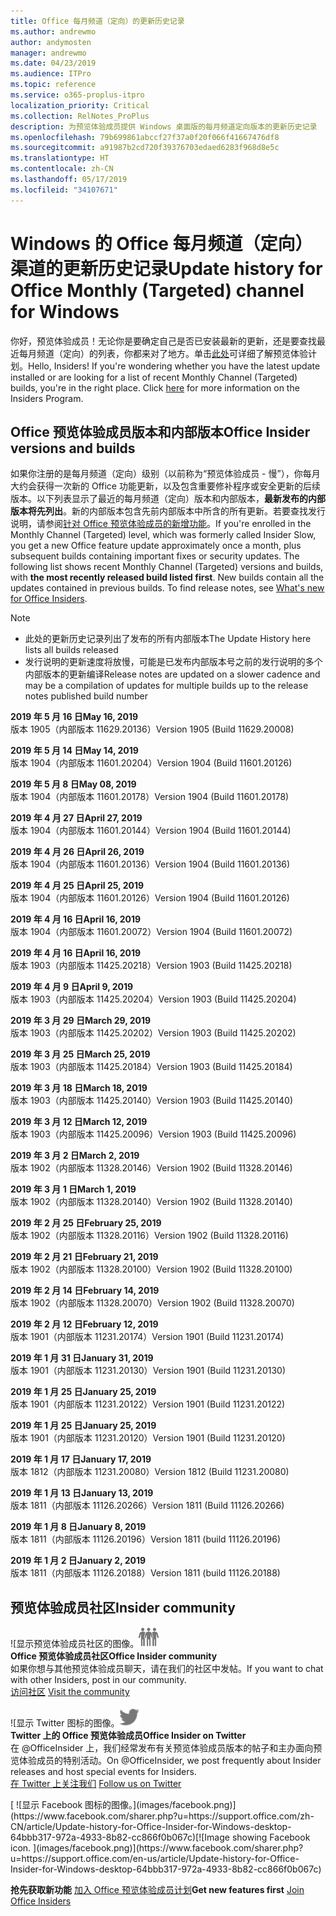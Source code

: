 ```yaml
---
title: Office 每月频道（定向）的更新历史记录
ms.author: andrewmo
author: andymosten
manager: andrewmo
ms.date: 04/23/2019
ms.audience: ITPro
ms.topic: reference
ms.service: o365-proplus-itpro
localization_priority: Critical
ms.collection: RelNotes_ProPlus
description: 为预览体验成员提供 Windows 桌面版的每月频道定向版本的更新历史记录
ms.openlocfilehash: 79b699861abccf27f37a0f20f066f41667476df8
ms.sourcegitcommit: a91987b2cd720f39376703edaed6283f968d8e5c
ms.translationtype: HT
ms.contentlocale: zh-CN
ms.lasthandoff: 05/17/2019
ms.locfileid: "34107671"
---
```

# <a name="update-history-for-office-monthly-targeted-channel-for-windows"></a><span data-ttu-id="9ae7f-103">Windows 的 Office 每月频道（定向）渠道的更新历史记录</span><span class="sxs-lookup"><span data-stu-id="9ae7f-103">Update history for Office Monthly (Targeted) channel for Windows</span></span>

<span data-ttu-id="9ae7f-p101">你好，预览体验成员！无论你是要确定自己是否已安装最新的更新，还是要查找最近每月频道（定向）的列表，你都来对了地方。单击[此处](https://insider.office.com/)可详细了解预览体验计划。</span><span class="sxs-lookup"><span data-stu-id="9ae7f-p101">Hello, Insiders! If you're wondering whether you have the latest update installed or are looking for a list of recent Monthly Channel (Targeted) builds, you're in the right place. Click [here](https://insider.office.com/) for more information on the Insiders Program.</span></span>

## <a name="office-insider-versions-and-builds"></a><span data-ttu-id="9ae7f-107">Office 预览体验成员版本和内部版本</span><span class="sxs-lookup"><span data-stu-id="9ae7f-107">Office Insider versions and builds</span></span>

<span data-ttu-id="9ae7f-p102">如果你注册的是每月频道（定向）级别（以前称为“预览体验成员 - 慢”），你每月大约会获得一次新的 Office 功能更新，以及包含重要修补程序或安全更新的后续版本。以下列表显示了最近的每月频道（定向）版本和内部版本，**最新发布的内部版本将先列出**。新的内部版本包含先前内部版本中所含的所有更新。若要查找发行说明，请参阅[针对 Office 预览体验成员的新增功能](https://support.office.com/zh-CN/article/what-s-new-for-office-insiders-c152d1e2-96ff-4ce9-8c14-e74e13847a24)。</span><span class="sxs-lookup"><span data-stu-id="9ae7f-p102">If you're enrolled in the Monthly Channel (Targeted) level, which was formerly called Insider Slow, you get a new Office feature update approximately once a month, plus subsequent builds containing important fixes or security updates. The following list shows recent Monthly Channel (Targeted) versions and builds, with **the most recently released build listed first**. New builds contain all the updates contained in previous builds. To find release notes, see [What's new for Office Insiders](https://support.office.com/en-us/article/what-s-new-for-office-insiders-c152d1e2-96ff-4ce9-8c14-e74e13847a24).</span></span>

> [!NOTE]
> - <span data-ttu-id="9ae7f-112">此处的更新历史记录列出了发布的所有内部版本</span><span class="sxs-lookup"><span data-stu-id="9ae7f-112">The Update History here lists all builds released</span></span>
> - <span data-ttu-id="9ae7f-113">发行说明的更新速度将放慢，可能是已发布内部版本号之前的发行说明的多个内部版本的更新编译</span><span class="sxs-lookup"><span data-stu-id="9ae7f-113">Release notes are updated on a slower cadence and may be a compilation of updates for multiple builds up to the release notes published build number</span></span>

[//]: # (请勿移除)

<span data-ttu-id="9ae7f-115">**2019 年 5 月 16 日**</span><span class="sxs-lookup"><span data-stu-id="9ae7f-115">**May 16, 2019**</span></span><br/>
<span data-ttu-id="9ae7f-116">版本 1905（内部版本 11629.20136）</span><span class="sxs-lookup"><span data-stu-id="9ae7f-116">Version 1905 (Build 11629.20008)</span></span><br/>

<span data-ttu-id="9ae7f-117">**2019 年 5 月 14 日**</span><span class="sxs-lookup"><span data-stu-id="9ae7f-117">**May 14, 2019**</span></span><br/>
<span data-ttu-id="9ae7f-118">版本 1904（内部版本 11601.20204）</span><span class="sxs-lookup"><span data-stu-id="9ae7f-118">Version 1904 (Build 11601.20126)</span></span><br/>

<span data-ttu-id="9ae7f-119">**2019 年 5 月 8 日**</span><span class="sxs-lookup"><span data-stu-id="9ae7f-119">**May 08, 2019**</span></span><br/>
<span data-ttu-id="9ae7f-120">版本 1904（内部版本 11601.20178）</span><span class="sxs-lookup"><span data-stu-id="9ae7f-120">Version 1904 (Build 11601.20178)</span></span><br/>

<span data-ttu-id="9ae7f-121">**2019 年 4 月 27 日**</span><span class="sxs-lookup"><span data-stu-id="9ae7f-121">**April 27, 2019**</span></span><br/>
<span data-ttu-id="9ae7f-122">版本 1904（内部版本 11601.20144）</span><span class="sxs-lookup"><span data-stu-id="9ae7f-122">Version 1904 (Build 11601.20144)</span></span><br/>

<span data-ttu-id="9ae7f-123">**2019 年 4 月 26 日**</span><span class="sxs-lookup"><span data-stu-id="9ae7f-123">**April 26, 2019**</span></span><br/>
<span data-ttu-id="9ae7f-124">版本 1904（内部版本 11601.20136）</span><span class="sxs-lookup"><span data-stu-id="9ae7f-124">Version 1904 (Build 11601.20136)</span></span><br/>

<span data-ttu-id="9ae7f-125">**2019 年 4 月 25 日**</span><span class="sxs-lookup"><span data-stu-id="9ae7f-125">**April 25, 2019**</span></span><br/>
<span data-ttu-id="9ae7f-126">版本 1904（内部版本 11601.20126）</span><span class="sxs-lookup"><span data-stu-id="9ae7f-126">Version 1904 (Build 11601.20126)</span></span><br/>

<span data-ttu-id="9ae7f-127">**2019 年 4 月 16 日**</span><span class="sxs-lookup"><span data-stu-id="9ae7f-127">**April 16, 2019**</span></span><br/>
<span data-ttu-id="9ae7f-128">版本 1904（内部版本 11601.20072）</span><span class="sxs-lookup"><span data-stu-id="9ae7f-128">Version 1904 (Build 11601.20072)</span></span><br/>

<span data-ttu-id="9ae7f-129">**2019 年 4 月 16 日**</span><span class="sxs-lookup"><span data-stu-id="9ae7f-129">**April 16, 2019**</span></span><br/>
<span data-ttu-id="9ae7f-130">版本 1903（内部版本 11425.20218）</span><span class="sxs-lookup"><span data-stu-id="9ae7f-130">Version 1903 (Build 11425.20218)</span></span><br/>

<span data-ttu-id="9ae7f-131">**2019 年 4 月 9 日**</span><span class="sxs-lookup"><span data-stu-id="9ae7f-131">**April 9, 2019**</span></span><br/>
<span data-ttu-id="9ae7f-132">版本 1903（内部版本 11425.20204）</span><span class="sxs-lookup"><span data-stu-id="9ae7f-132">Version 1903 (Build 11425.20204)</span></span><br/>

<span data-ttu-id="9ae7f-133">**2019 年 3 月 29 日**</span><span class="sxs-lookup"><span data-stu-id="9ae7f-133">**March 29, 2019**</span></span><br/> <span data-ttu-id="9ae7f-134">版本 1903（内部版本 11425.20202）</span><span class="sxs-lookup"><span data-stu-id="9ae7f-134">Version 1903 (Build 11425.20202)</span></span><br/>

<span data-ttu-id="9ae7f-135">**2019 年 3 月 25 日**</span><span class="sxs-lookup"><span data-stu-id="9ae7f-135">**March 25, 2019**</span></span><br/> <span data-ttu-id="9ae7f-136">版本 1903（内部版本 11425.20184）</span><span class="sxs-lookup"><span data-stu-id="9ae7f-136">Version 1903 (Build 11425.20184)</span></span><br/>

<span data-ttu-id="9ae7f-137">**2019 年 3 月 18 日**</span><span class="sxs-lookup"><span data-stu-id="9ae7f-137">**March 18, 2019**</span></span><br/> <span data-ttu-id="9ae7f-138">版本 1903（内部版本 11425.20140）</span><span class="sxs-lookup"><span data-stu-id="9ae7f-138">Version 1903 (Build 11425.20140)</span></span><br/>

<span data-ttu-id="9ae7f-139">**2019 年 3 月 12 日**</span><span class="sxs-lookup"><span data-stu-id="9ae7f-139">**March 12, 2019**</span></span><br/> <span data-ttu-id="9ae7f-140">版本 1903（内部版本 11425.20096）</span><span class="sxs-lookup"><span data-stu-id="9ae7f-140">Version 1903 (Build 11425.20096)</span></span><br/>

<span data-ttu-id="9ae7f-141">**2019 年 3 月 2 日**</span><span class="sxs-lookup"><span data-stu-id="9ae7f-141">**March 2, 2019**</span></span><br/> <span data-ttu-id="9ae7f-142">版本 1902（内部版本 11328.20146）</span><span class="sxs-lookup"><span data-stu-id="9ae7f-142">Version 1902 (Build 11328.20146)</span></span><br/>

<span data-ttu-id="9ae7f-143">**2019 年 3 月 1 日**</span><span class="sxs-lookup"><span data-stu-id="9ae7f-143">**March 1, 2019**</span></span><br/> <span data-ttu-id="9ae7f-144">版本 1902（内部版本 11328.20140）</span><span class="sxs-lookup"><span data-stu-id="9ae7f-144">Version 1902 (Build 11328.20140)</span></span><br/>

<span data-ttu-id="9ae7f-145">**2019 年 2 月 25 日**</span><span class="sxs-lookup"><span data-stu-id="9ae7f-145">**February 25, 2019**</span></span><br/> <span data-ttu-id="9ae7f-146">版本 1902（内部版本 11328.20116）</span><span class="sxs-lookup"><span data-stu-id="9ae7f-146">Version 1902 (Build 11328.20116)</span></span><br/>

<span data-ttu-id="9ae7f-147">**2019 年 2 月 21 日**</span><span class="sxs-lookup"><span data-stu-id="9ae7f-147">**February 21, 2019**</span></span><br/> <span data-ttu-id="9ae7f-148">版本 1902（内部版本 11328.20100）</span><span class="sxs-lookup"><span data-stu-id="9ae7f-148">Version 1902 (Build 11328.20100)</span></span><br/>

<span data-ttu-id="9ae7f-149">**2019 年 2 月 14 日**</span><span class="sxs-lookup"><span data-stu-id="9ae7f-149">**February 14, 2019**</span></span><br/> <span data-ttu-id="9ae7f-150">版本 1902（内部版本 11328.20070）</span><span class="sxs-lookup"><span data-stu-id="9ae7f-150">Version 1902 (Build 11328.20070)</span></span><br/>

<span data-ttu-id="9ae7f-151">**2019 年 2 月 12 日**</span><span class="sxs-lookup"><span data-stu-id="9ae7f-151">**February 12, 2019**</span></span><br/> <span data-ttu-id="9ae7f-152">版本 1901（内部版本 11231.20174）</span><span class="sxs-lookup"><span data-stu-id="9ae7f-152">Version 1901 (Build 11231.20174)</span></span><br/>

<span data-ttu-id="9ae7f-153">**2019 年 1 月 31 日**</span><span class="sxs-lookup"><span data-stu-id="9ae7f-153">**January 31, 2019**</span></span><br/> <span data-ttu-id="9ae7f-154">版本 1901（内部版本 11231.20130）</span><span class="sxs-lookup"><span data-stu-id="9ae7f-154">Version 1901 (Build 11231.20130)</span></span><br/> 

<span data-ttu-id="9ae7f-155">**2019 年 1 月 25 日**</span><span class="sxs-lookup"><span data-stu-id="9ae7f-155">**January 25, 2019**</span></span><br/> <span data-ttu-id="9ae7f-156">版本 1901（内部版本 11231.20122）</span><span class="sxs-lookup"><span data-stu-id="9ae7f-156">Version 1901 (Build 11231.20122)</span></span><br/> 

<span data-ttu-id="9ae7f-157">**2019 年 1 月 25 日**</span><span class="sxs-lookup"><span data-stu-id="9ae7f-157">**January 25, 2019**</span></span><br/> <span data-ttu-id="9ae7f-158">版本 1901（内部版本 11231.20120）</span><span class="sxs-lookup"><span data-stu-id="9ae7f-158">Version 1901 (Build 11231.20120)</span></span><br/> 

<span data-ttu-id="9ae7f-159">**2019 年 1 月 17 日**</span><span class="sxs-lookup"><span data-stu-id="9ae7f-159">**January 17, 2019**</span></span><br/> <span data-ttu-id="9ae7f-160">版本 1812（内部版本 11231.20080）</span><span class="sxs-lookup"><span data-stu-id="9ae7f-160">Version 1812 (Build 11231.20080)</span></span><br/> 

<span data-ttu-id="9ae7f-161">**2019 年 1 月 13 日**</span><span class="sxs-lookup"><span data-stu-id="9ae7f-161">**January 13, 2019**</span></span><br/> <span data-ttu-id="9ae7f-162">版本 1811（内部版本 11126.20266）</span><span class="sxs-lookup"><span data-stu-id="9ae7f-162">Version 1811 (Build 11126.20266)</span></span><br/>

<span data-ttu-id="9ae7f-163">**2019 年 1 月 8 日**</span><span class="sxs-lookup"><span data-stu-id="9ae7f-163">**January 8, 2019**</span></span><br/> <span data-ttu-id="9ae7f-164">版本 1811（内部版本 11126.20196）</span><span class="sxs-lookup"><span data-stu-id="9ae7f-164">Version 1811 (build 11126.20196)</span></span><br/> 

<span data-ttu-id="9ae7f-165">**2019 年 1 月 2 日**</span><span class="sxs-lookup"><span data-stu-id="9ae7f-165">**January 2, 2019**</span></span><br/> <span data-ttu-id="9ae7f-166">版本 1811（内部版本 11126.20188）</span><span class="sxs-lookup"><span data-stu-id="9ae7f-166">Version 1811 (build 11126.20188)</span></span><br/> 


## <a name="insider-community"></a><span data-ttu-id="9ae7f-167">预览体验成员社区</span><span class="sxs-lookup"><span data-stu-id="9ae7f-167">Insider community</span></span>

<span data-ttu-id="9ae7f-168">![显示预览体验成员社区的图像。</span><span class="sxs-lookup"><span data-stu-id="9ae7f-168">![Image showing insider community.</span></span> ](images/insidercommunity.png)<br/>
<span data-ttu-id="9ae7f-169">**Office 预览体验成员社区**</span><span class="sxs-lookup"><span data-stu-id="9ae7f-169">**Office Insider community**</span></span><br/> <span data-ttu-id="9ae7f-170">如果你想与其他预览体验成员聊天，请在我们的社区中发帖。</span><span class="sxs-lookup"><span data-stu-id="9ae7f-170">If you want to chat with other Insiders, post in our community.</span></span><br/><span data-ttu-id="9ae7f-171"> 
[访问社区](https://go.microsoft.com/fwlink/?linkid=843493)</span><span class="sxs-lookup"><span data-stu-id="9ae7f-171"> 
[Visit the community](https://go.microsoft.com/fwlink/?linkid=843493)</span></span><br/> 

<span data-ttu-id="9ae7f-172">![显示 Twitter 图标的图像。</span><span class="sxs-lookup"><span data-stu-id="9ae7f-172">![Image showing twitter icon.</span></span> ](images/twitter.png)<br/>
<span data-ttu-id="9ae7f-173">**Twitter 上的 Office 预览体验成员**</span><span class="sxs-lookup"><span data-stu-id="9ae7f-173">**Office Insider on Twitter**</span></span><br/> <span data-ttu-id="9ae7f-174">在 @OfficeInsider 上，我们经常发布有关预览体验成员版本的帖子和主办面向预览体验成员的特别活动。</span><span class="sxs-lookup"><span data-stu-id="9ae7f-174">On @OfficeInsider, we post frequently about Insider releases and host special events for Insiders.</span></span><br/><span data-ttu-id="9ae7f-175"> 
[在 Twitter 上关注我们](https://go.microsoft.com/fwlink/?linkid=717717)</span><span class="sxs-lookup"><span data-stu-id="9ae7f-175"> 
[Follow us on Twitter](https://go.microsoft.com/fwlink/?linkid=717717)</span></span><br/> 

<span data-ttu-id="9ae7f-176">
  [
  ![显示 Facebook 图标的图像。](images/facebook.png)](https://www.facebook.com/sharer.php?u=https://support.office.com/zh-CN/article/Update-history-for-Office-Insider-for-Windows-desktop-64bbb317-972a-4933-8b82-cc866f0b067c)</span><span class="sxs-lookup"><span data-stu-id="9ae7f-176">[![Image showing Facebook icon. ](images/facebook.png)](https://www.facebook.com/sharer.php?u=https://support.office.com/en-us/article/Update-history-for-Office-Insider-for-Windows-desktop-64bbb317-972a-4933-8b82-cc866f0b067c)</span></span>       


<span data-ttu-id="9ae7f-177">**抢先获取新功能**
[加入 Office 预览体验成员计划](https://insider.office.com/)</span><span class="sxs-lookup"><span data-stu-id="9ae7f-177">**Get new features first**
[Join Office Insiders](https://insider.office.com/)</span></span>
